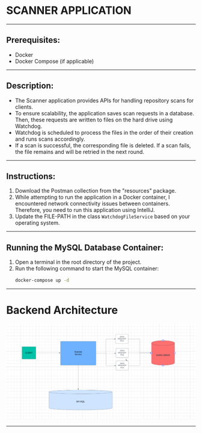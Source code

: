 
# SCANNER APPLICATION

---

## Prerequisites:
- Docker
- Docker Compose (if applicable)

---

## Description:
- The Scanner application provides APIs for handling repository scans for clients.
- To ensure scalability, the application saves scan requests in a database. Then, these requests are written to files on the hard drive using Watchdog.
- Watchdog is scheduled to process the files in the order of their creation and runs scans accordingly.
- If a scan is successful, the corresponding file is deleted. If a scan fails, the file remains and will be retried in the next round.

---

## Instructions:

1. Download the Postman collection from the "resources" package.
2. While attempting to run the application in a Docker container, I encountered network connectivity issues between containers. Therefore, you need to run this application using IntelliJ.
3. Update the FILE-PATH in the class `WatchdogFileService` based on your operating system.

---

## Running the MySQL Database Container:

1. Open a terminal in the root directory of the project.
2. Run the following command to start the MySQL container:
   ```bash
   docker-compose up -d
   ```

---

# Backend Architecture

![img.png](img.png)

---
